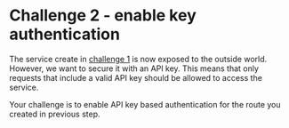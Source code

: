 # Challenge 2 - enable key authentication

The service create in [challenge 1](../1-proxy-service/README.md) is now exposed to the outside world. However, we want to secure it with an API key. This means that only requests that include a valid API key should be allowed to access the service.

Your challenge is to enable API key based authentication for the route you created in previous step.